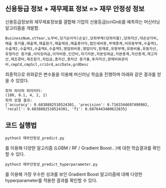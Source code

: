 ## 신용등급 정보 + 재무제표 정보 => 재무 안정성 정보
신용등급정보와 재무제표정보를 결합해 기업의 신용등급(criGrd)를 예측하는 머신러닝 알고리즘을 개발함.

```
BusinessNum,stYear,노무비,당기순이익(손실),당좌부채(당좌차월),당좌자산,대손상각비,매출 증가율,매출액,매출원가,매출채권,매출총이익,법인세비용,부채총계,비유동부채,수출액1,수출액2,수출액3,수출액4,수출액5,영업외비용,영업이익,원재료,유동부채,유동비율,유동자산,유형자산 증가율,이익잉여금,이자비용,인건비,자기자본,자본잉여금,자본총계,자산총계,재고자산,제조경비,제조원가,차입금,총자산,총자산 증가율,투자자산,판매비와관리비,cmpCd,cmpScl,criGrd,accDate,grdDesc
```

최종적으로 위와같은 변수들을 이용해 머신러닝 학습을 진행하며 아래와 같은 결과를 얻을 수 있었다.

```
최적 하이퍼 파라미터:
(100, 0.1, 4, 2, 1)
최적 모델 결과:
{'accuracy': 0.6838882510524301, 'precision': 0.7163344697498902, 'recall': 0.6838882510524301, 'f1': 0.6876443480622835}
```

## 코드 실행법
```
python3 재무안정성_predict.py
```
를 이용해 다양한 알고리즘 (LGBM / RF / Gradient Boost.. )에 대한 학습결과를 확인할 수 있다.
```
python3 재무안정성_predict_hyperparameter.py
```
를 이용해 가장 우수한 성과를 보인 Gradient Boost 알고리즘에 대해 다양한 hyperparameter를 적용한 결과를 확인할 수 있다.